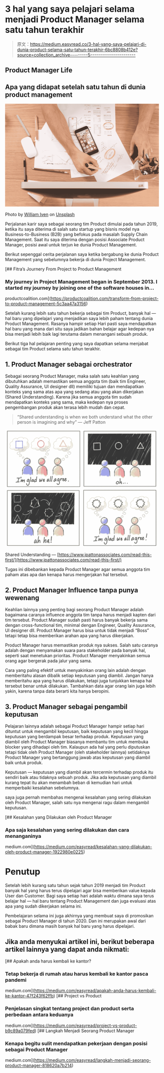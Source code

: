 # 3 hal yang saya pelajari selama menjadi Product Manager selama satu tahun terakhir

> 原文：<https://medium.easyread.co/3-hal-yang-saya-pelajari-di-dunia-product-selama-satu-tahun-terakhir-6bc8808b412e?source=collection_archive---------5----------------------->

## Product Manager Life

## Apa yang didapat setelah satu tahun di dunia product management

![](img/3c94a8a4e8cce8859f3e24fb2ddfbe4f.png)

Photo by [William Iven](https://unsplash.com/@firmbee?utm_source=medium&utm_medium=referral) on [Unsplash](https://unsplash.com?utm_source=medium&utm_medium=referral)

Perjalanan karir saya sebagai seorang tim Product dimulai pada tahun 2019, ketika itu saya diterima di salah satu startup yang bisnis model nya Business-to-Business (B2B) yang befokus pada masalah Supply Chain Management. Saat itu saya diterima dengan posisi Associate Product Manager, posisi awal untuk terjun ke dunia Product Management.

Berikut sepenggal cerita perjalanan saya ketika bergabung ke dunia Product Management yang sebelumnya bekerja di dunia Project Management.

[](https://productcoalition.com/transform-from-project-to-product-management-5c3aa47a3156) [## Fitra’s Journery From Project to Product Management

### My journey in Project Management began in September 2013\. I started my journey by joining one of the software houses in…

productcoalition.com](https://productcoalition.com/transform-from-project-to-product-management-5c3aa47a3156) 

Setelah kurang lebih satu tahun bekerja sebagai tim Product, banyak hal — hal baru yang dipelajari yang menjadikan saya lebih paham tentang dunia Product Management. Rasanya hampir setiap Hari pasti saya mendapatkan hal baru yang mana dari situ saya jadikan bahan belajar agar kedepan nya bisa menjadi lebih baik lagi terutama dalam menangani sebuah produk.

Berikut tiga hal pelajaran penting yang saya dapatkan selama menjabat sebagai tim Product selama satu tahun terakhir.

## 1\. Product Manager sebagai orchestrator

Sebagai seorang Product Manager, maka salah satu keahlian yang dibutuhkan adalah memastikan semua anggota tim (baik tim Engineer, Quality Assurance, UI designer dll) memiliki tujuan dan mendapatkan konteks yang sama atas apa yang sedang atau yang akan dikerjakan (Shared Understanding). Karena jika semua anggota tim sudah mendapatkan konteks yang sama, maka kedepan nya proses pengembangan produk akan terasa lebih mudah dan cepat.

> “Shared understanding is when we both understand what the other person is imagining and why” — Jeff Patton

![](img/a22aa4479df57b4809d1a011b59890ac.png)

Shared Understanding — [https://www.jpattonassociates.com/read-this-first/](https://www.jpattonassociates.com/read-this-first/)

Tugas ini dibebankan kepada Product Manager agar semua anggota tim paham atas apa dan kenapa harus mengerjakan hal tersebut.

## 2\. Product Manager Influence tanpa punya wewenang

Keahlian lainnya yang penting bagi seorang Product Manager adalah bagaimana caranya influence anggota tim tanpa harus menjadi kapten dari tim tersebut. Product Manager sudah pasti harus banyak bekerja sama dengan cross-functional tim, minimal dengan Engineer, Quality Assurance, UI designer dll. Product Manager harus bisa untuk tidak menjadi “Boss” tetapi tetap bisa memberikan arahan apa yang harus dikerjakan.

Product Manager harus memastikan produk nya sukses. Salah satu caranya adalah dengan menyamakan suara para stakeholder pada banyak hal, seperti saat menetukan prioritas. Product Manager menyakinkan semua orang agar bergerak pada jalur yang sama.

Cara yang paling efektif untuk menyakinkan orang lain adalah dengan memberitahu alasan dibalik setiap keputusan yang diambil. Jangan hanya memberitahu apa yang harus dilakukan, tetapi juga tunjukkan kenapa hal tersebut benar untuk dilakukan. Tambahkan data agar orang lain juga lebih yakin, karena tanpa data berarti kita hanya beropini.

## 3\. Product Manager sebagai pengambil keputusan

Pelajaran lainnya adalah sebagai Product Manager hampir setiap hari dituntut untuk mengambil keputusan, baik keputusan yang kecil hingga keputusan yang berdampak besar terhadap produk. Keputusan yang diambil oleh Product Manager biasanya membantu tim untuk membuka blocker yang dihadapi oleh tim. Kalaupun ada hal yang perlu diputuskan tetapi tidak oleh Product Manager (oleh stakeholder lainnya) setidaknya Product Manager yang bertanggung jawab atas keputusan yang diambil baik untuk produk.

Keputusan — keputusan yang diambil akan tercermin terhadap produk itu sendiri baik atau tidaknya sebuah produk. Jika ada keputusan yang diambil kurang tepat itu akan menambah beban di kemudian hari untuk memperbaiki kesalahan sebelumnya.

saya juga pernah membahas mengenai kesalahan yang sering dilakukan oleh Product Manager, salah satu nya mengenai ragu dalam mengambil keputusan.

[](https://medium.com/easyread/kesalahan-yang-dilakukan-oleh-product-manager-1922980e0225) [## Kesalahan yang Dilakukan oleh Product Manager

### Apa saja kesalahan yang sering dilakukan dan cara menanganinya

medium.com](https://medium.com/easyread/kesalahan-yang-dilakukan-oleh-product-manager-1922980e0225) 

# Penutup

Setelah lebih kurang satu tahun sejak tahun 2019 menjadi tim Product banyak hal yang harus terus dipelajari agar bisa memberikan value kepada User dan Customer. Bagi saya setiap hari adalah waktu dimana saya terus belajar hal — hal baru tentang Product Management dan juga evaluasi atas apa yang sudah dikerjakan selama ini.

Pembelajaran selama ini juga akhirnya yang membuat saya di promosikan sebagai Product Manager di tahun 2020\. Dan ini merupakan awal dari babak baru dimana masih banyak hal baru yang harus dipelajari.

## Jika anda menyukai artikel ini, berikut beberapa artikel lainnya yang dapat anda nikmati:

[](https://medium.com/easyread/apakah-anda-harus-kembali-ke-kantor-47f243f62ffb) [## Apakah anda harus kembali ke kantor?

### Tetap bekerja di rumah atau harus kembali ke kantor pasca pandemi

medium.com](https://medium.com/easyread/apakah-anda-harus-kembali-ke-kantor-47f243f62ffb) [](https://medium.com/easyread/project-vs-product-b9c89a079fed) [## Project vs Product

### Penjelasan singkat tentang project dan product serta perbedaan antara keduanya

medium.com](https://medium.com/easyread/project-vs-product-b9c89a079fed) [](https://medium.com/easyread/langkah-menjadi-seorang-product-manager-818620a7b214) [## Langkah Menjadi Seorang Product Manager

### Kenapa begitu sulit mendapatkan pekerjaan dengan posisi sebagai Product Manager

medium.com](https://medium.com/easyread/langkah-menjadi-seorang-product-manager-818620a7b214)